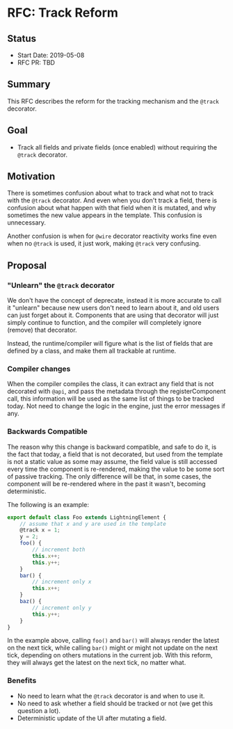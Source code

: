 # RFC: Track Reform

## Status

- Start Date: 2019-05-08
- RFC PR: TBD

## Summary

This RFC describes the reform for the tracking mechanism and the `@track` decorator.

## Goal

* Track all fields and private fields (once enabled) without requiring the `@track` decorator.

## Motivation

There is sometimes confusion about what to track and what not to track with the `@track` decorator. And even when you don't track a field, there is confusion about what happen with that field when it is mutated, and why sometimes the new value appears in the template. This confusion is unnecessary.

Another confusion is when for `@wire` decorator reactivity works fine even when no `@track` is used, it just work, making `@track` very confusing.

## Proposal

### "Unlearn" the `@track` decorator

We don't have the concept of deprecate, instead it is more accurate to call it "unlearn" because new users don't need to learn about it, and old users can just forget about it. Components that are using that decorator will just simply continue to function, and the compiler will completely ignore (remove) that decorator.

Instead, the runtime/compiler will figure what is the list of fields that are defined by a class, and make them all trackable at runtime.

### Compiler changes

When the compiler compiles the class, it can extract any field that is not decorated with `@api`, and pass the metadata through the registerComponent call, this information will be used as the same list of things to be tracked today. Not need to change the logic in the engine, just the error messages if any.

### Backwards Compatible

The reason why this change is backward compatible, and safe to do it, is the fact that today, a field that is not decorated, but used from the template is not a static value as some may assume, the field value is still accessed every time the component is re-rendered, making the value to be some sort of passive tracking. The only difference will be that, in some cases, the component will be re-rendered where in the past it wasn't, becoming deterministic.

The following is an example:

```js
export default class Foo extends LightningElement {
    // assume that x and y are used in the template
    @track x = 1;
    y = 2;
    foo() {
        // increment both
        this.x++;
        this.y++;
    }
    bar() {
        // increment only x
        this.x++;
    }
    baz() {
        // increment only y
        this.y++;
    }
}
```

In the example above, calling `foo()` and `bar()` will always render the latest on the next tick, while calling `bar()` might or might not update on the next tick, depending on others mutations in the current job. With this reform, they will always get the latest on the next tick, no matter what.

### Benefits

* No need to learn what the `@track` decorator is and when to use it.
* No need to ask whether a field should be tracked or not (we get this question a lot).
* Deterministic update of the UI after mutating a field.
